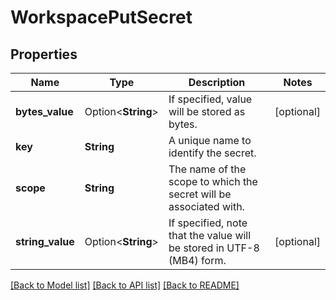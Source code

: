 # WorkspacePutSecret

## Properties

Name | Type | Description | Notes
------------ | ------------- | ------------- | -------------
**bytes_value** | Option<**String**> | If specified, value will be stored as bytes. | [optional]
**key** | **String** | A unique name to identify the secret. | 
**scope** | **String** | The name of the scope to which the secret will be associated with. | 
**string_value** | Option<**String**> | If specified, note that the value will be stored in UTF-8 (MB4) form. | [optional]

[[Back to Model list]](../README.md#documentation-for-models) [[Back to API list]](../README.md#documentation-for-api-endpoints) [[Back to README]](../README.md)


